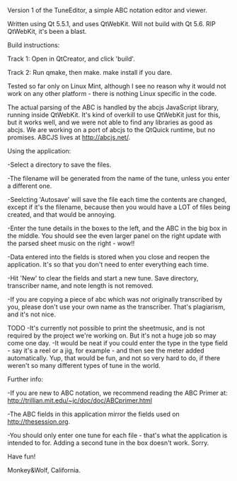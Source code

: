 Version 1 of the TuneEditor, a simple ABC notation editor and viewer.

Written using Qt 5.5.1, and uses QtWebKit. Will not build with Qt 5.6. RIP QtWebKit, it's been a blast.

Build instructions:

Track 1: Open in QtCreator, and click 'build'.

Track 2: Run qmake, then make. make install if you dare.

Tested so far only on Linux Mint, although I see no reason why it would not work on any other platform - there is nothing Linux specific in the code.

The actual parsing of the ABC is handled by the abcjs JavaScript library, running inside QtWebKit. It's kind of overkill to use QtWebKit just for this, but it works well, and we were not able to find any libraries as good as abcjs. We are working on a port of abcjs to the QtQuick runtime, but no promises. ABCJS lives at http://abcjs.net/.


Using the application:

-Select a directory to save the files.

-The filename will be generated from the name of the tune, unless you enter a different one.

-Seelcting 'Autosave' will save the file each time the contents are changed, except if it's the filename, because then you would have a LOT of files being created, and that would be annoying.

-Enter the tune details in the boxes to the left, and the ABC in the big box in the middle. You should see the even larger panel on the right update with the parsed sheet music on the right - wow!!

-Data entered into the fields is stored when you close and reopen the application. It's so that you don't need to enter everything each time.

-Hit 'New' to clear the fields and start a new tune. Save directory, transcriber name, and note length is not removed.

-If you are copying a piece of abc which was _not_ originally transcribed by you, please don't use your own name as the transcriber. That's plagiarism, and it's not nice.


TODO
-It's currently not possible to print the sheetmusic, and is not required by the project we're working on. But it's not a huge job so may come one day.
-It would be neat if you could enter the type in the type field - say it's a reel or a jig, for example - and then see the meter added automatically. Yup, that would be fun, and not so very hard to do, if there weren't so many different types of tune in the world.


Further info:

-If you are new to ABC notation, we recommend reading the ABC Primer at:
http://trillian.mit.edu/~jc/doc/doc/ABCprimer.html

-The ABC fields in this application mirror the fields used on http://thesession.org. 

-You should only enter one tune for each file - that's what the application is intended to for. Adding a second tune in the box doesn't work. Sorry.


Have fun!

Monkey&Wolf, California.
